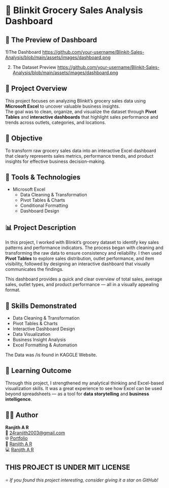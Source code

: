 # 🛒 Blinkit Grocery Sales Analysis Dashboard


## 🚀 The Preview of Dashboard
1)The Dashboard
https://github.com/your-username/Blinkit-Sales-Analysis/blob/main/assets/images/dashboard.png

2) The Dataset Preview
https://github.com/your-username/Blinkit-Sales-Analysis/blob/main/assets/images/dashboard.png   

## 📘 Project Overview
This project focuses on analyzing Blinkit’s grocery sales data using **Microsoft Excel** to uncover valuable business insights.  
The goal was to clean, organize, and visualize the dataset through **Pivot Tables** and **interactive dashboards** that highlight sales performance and trends across outlets, categories, and locations.

## 🎯 Objective
To transform raw grocery sales data into an interactive Excel dashboard that clearly represents sales metrics, performance trends, and product insights for effective business decision-making.

## 🧩 Tools & Technologies
- Microsoft Excel  
  - Data Cleaning & Transformation  
  - Pivot Tables & Charts  
  - Conditional Formatting  
  - Dashboard Design  

## 📊 Project Description
In this project, I worked with Blinkit’s grocery dataset to identify key sales patterns and performance indicators. The process began with cleaning and transforming the raw data to ensure consistency and reliability. I then used **Pivot Tables** to explore sales distribution, outlet performance, and item visibility, followed by designing an interactive dashboard that visually communicates the findings.

This dashboard provides a quick and clear overview of total sales, average sales, outlet types, and product performance — all in a visually appealing format.

## 🧠 Skills Demonstrated
- Data Cleaning & Transformation  
- Pivot Tables & Charts  
- Interactive Dashboard Design  
- Data Visualization  
- Business Insight Analysis  
- Excel Formatting & Automation  

The Data was /is found in KAGGLE Website. 

## 🚀 Learning Outcome
Through this project, I strengthened my analytical thinking and Excel-based visualization skills. It was a great experience to see how Excel can be used beyond spreadsheets — as a tool for **data storytelling** and **business intelligence**.

## 👨‍💻 Author
**Ranjith A R**  
📧 [24ranjith2003@gmail.com](mailto:24ranjith2003@gmail.com)  
🌐 [Portfolio](https://ranjith-nayak.github.io)  
💼 [Ranjith A R](https://www.linkedin.com/in/ranjith-nayak)  
💻 [Ranjith A R](https://github.com/ranjith-nayak)

THIS PROJECT IS UNDER MIT LICENSE
---

⭐ *If you found this project interesting, consider giving it a star on GitHub!*  
